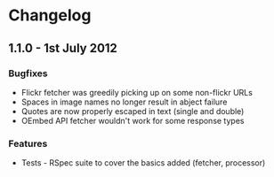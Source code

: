 # Changelog

## 1.1.0 - 1st July 2012

### Bugfixes

* Flickr fetcher was greedily picking up on some non-flickr URLs
* Spaces in image names no longer result in abject failure
* Quotes are now properly escaped in text (single and double)
* OEmbed API fetcher wouldn't work for some response types

### Features

* Tests - RSpec suite to cover the basics added (fetcher, processor)